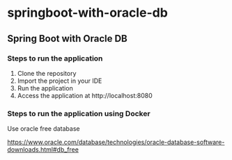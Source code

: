 # springboot-with-oracle-db

## Spring Boot with Oracle DB

### Steps to run the application

1. Clone the repository
2. Import the project in your IDE
3. Run the application
4. Access the application at http://localhost:8080

### Steps to run the application using Docker
Use oracle free database

https://www.oracle.com/database/technologies/oracle-database-software-downloads.html#db_free